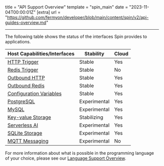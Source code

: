 title = "API Support Overview"
template = "spin_main"
date = "2023-11-04T00:00:01Z"
[extra]
url = "https://github.com/fermyon/developer/blob/main/content/spin/v2/api-guides-overview.md"

---

The following table shows the status of the interfaces Spin provides to applications.

| Host Capabilities/Interfaces                 | Stability    | Cloud   |
|----------------------------------------------|--------------|---------|
| [HTTP Trigger](./http-trigger)               | Stable       | Yes |
| [Redis Trigger](./redis-trigger)             | Stable       | No  |
| [Outbound HTTP](./http-outbound)             | Stable       | Yes |
| [Outbound Redis](./redis-outbound)           | Stable       | Yes |
| [Configuration Variables](./variables)       | Stable       | Yes |
| [PostgreSQL](./rdbms-storage)                | Experimental | Yes |
| [MySQL](./rdbms-storage)                     | Experimental | Yes |
| [Key-value Storage](./kv-store-api-guide)    | Stabilizing  | Yes |
| [Serverless AI](./serverless-ai-api-guide)   | Experimental | Yes |
| [SQLite Storage](./sqlite-api-guide)         | Experimental | Yes |
| [MQTT Messaging](./mqtt-outbound)             | Experimental | No  |

For more information about what is possible in the programming language of your choice, please see our [Language Support Overview](./language-support-overview).
